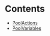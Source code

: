 

# Contents
- [PoolActions](PoolActions.sol/library.PoolActions.md)
- [PoolVariables](PoolVariables.sol/library.PoolVariables.md)

